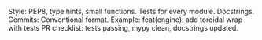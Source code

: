 Style: PEP8, type hints, small functions. Tests for every module. Docstrings.
Commits: Conventional format. Example: feat(engine): add toroidal wrap with tests
PR checklist: tests passing, mypy clean, docstrings updated.
